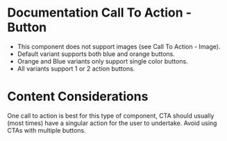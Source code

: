 # Documentation Call To Action - Button

* This component does not support images (see Call To Action - Image).
* Default variant supports both blue and orange buttons.
* Orange and Blue variants only support single color buttons.
* All variants support 1 or 2 action buttons.

# Content Considerations

One call to action is best for this type of component, CTA should usually (most times) have a singular action for the user to undertake.  Avoid using CTAs with multiple buttons.

